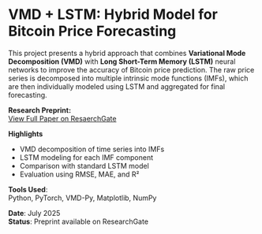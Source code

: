 # VMD + LSTM: Hybrid Model for Bitcoin Price Forecasting

This project presents a hybrid approach that combines **Variational Mode Decomposition (VMD)** with **Long Short-Term Memory (LSTM)** neural networks to improve the accuracy of Bitcoin price prediction. The raw price series is decomposed into multiple intrinsic mode functions (IMFs), which are then individually modeled using LSTM and aggregated for final forecasting.

 **Research Preprint:**  
[View Full Paper on ResaerchGate](https://www.researchgate.net/publication/10.13140/RG.2.2.14871.69280)

**Highlights**
- VMD decomposition of time series into IMFs
- LSTM modeling for each IMF component
- Comparison with standard LSTM model
- Evaluation using RMSE, MAE, and R²

**Tools Used**:  
Python, PyTorch, VMD-Py, Matplotlib, NumPy

 **Date**: July 2025  
 **Status**: Preprint available on ResearchGate
